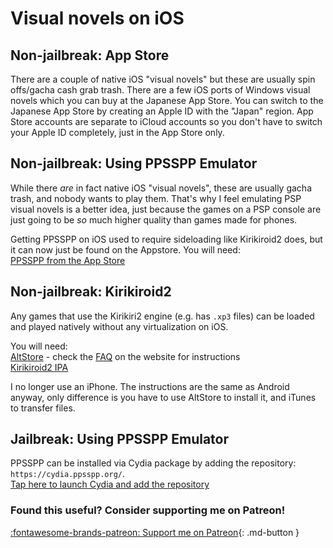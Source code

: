 # Visual novels on iOS

## Non-jailbreak: App Store

There are a couple of native iOS "visual novels" but these are usually spin offs/gacha cash grab trash. There are a few
iOS ports of Windows visual novels which you can buy at the Japanese App Store. You can switch to the Japanese App Store
by creating an Apple ID with the "Japan" region. App Store accounts are separate to iCloud accounts so you don't have to
switch your Apple ID completely, just in the App Store only.

## Non-jailbreak: Using PPSSPP Emulator

While there *are* in fact native iOS "visual novels", these are usually gacha trash, and nobody wants to play them.
That's why I feel emulating PSP visual novels is a better idea, just because the games on a PSP console are just going
to be *so* much higher quality than games made for phones.

Getting PPSSPP on iOS used to require sideloading like Kirikiroid2 does, but it can now just be found on the Appstore.
You will need:  
[PPSSPP from the App Store](https://apps.apple.com/us/app/ppsspp-psp-emulator/id6496972903)

## Non-jailbreak: Kirikiroid2

Any games that use the Kirikiri2 engine (e.g. has `.xp3` files) can be loaded and played natively without any
virtualization on iOS.

You will need:  
[AltStore](https://altstore.io/) - check the [FAQ](https://altstore.io/faq/) on the website for instructions  
[Kirikiroid2 IPA](https://github.com/zeas2/Kirikiroid2/releases)

I no longer use an iPhone. The instructions are the same as Android anyway, only difference is you have to use AltStore
to install it, and iTunes to transfer files.

## Jailbreak: Using PPSSPP Emulator

PPSSPP can be installed via Cydia package by adding the repository: `https://cydia.ppsspp.org/`.  
[Tap here to launch Cydia and add the repository](cydia://url/https://cydia.saurik.com/api/share#?source=https://cydia.ppsspp.org/)

<h3>Found this useful? Consider supporting me on Patreon!</h3>

[:fontawesome-brands-patreon: Support me on Patreon](https://www.patreon.com/shoui){: .md-button }  